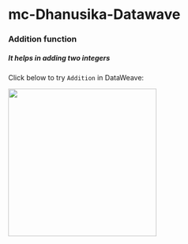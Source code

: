 # mc-Dhanusika-Datawave

### Addition function
##### It helps in adding two integers
Click below to try `Addition` in DataWeave:

<a href="https://dataweave.mulesoft.com/learn/playground?projectMethod=GHRepo&repo=Harsha-0%2Fdataweave-functions&path=segment-functions%2Fmsh-segment"><img width="300" src="/images/dwplayground-button.png"><a>
